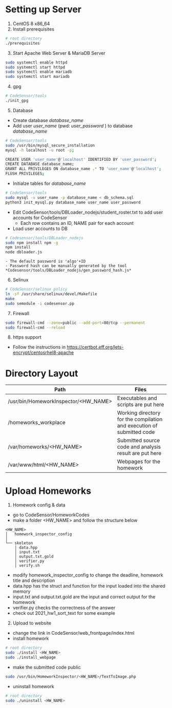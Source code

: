 
# Setting up Server
 1. CentOS 8 x86_64
 2. Install prerequisites

  ```sh
  # root directory
  ./prerequisites 
  ```
 3. Start Apache Web Server & MariaDB Server

  ```sh
  sudo systemctl enable httpd
  sudo systemctl start httpd
  sudo systemctl enable mariadb
  sudo systemctl start mariadb
  ``` 
 4. gpg

  ```sh
  # CodeSensor/tools
  ./init_gpg
  ```
 5. Database
 - Create database *database_name*
 - Add user *user_name* (pwd: *user_password* ) to database *database_name* 
  ```sh
  # CodeSensor/tools
  sudo /usr/bin/mysql_secure_installation
  mysql -h localhost -u root -p;
  
  CREATE USER 'user_name'@'localhost' IDENTIFIED BY 'user_password';
  CREATE DATABASE database_name;
  GRANT ALL PRIVILEGES ON database_name .* TO 'user_name'@'localhost';
  FLUSH PRIVILEGES;
  ```
  - Initialze tables for *database_name*
  ```sh
  # CodeSensor/tools
  sudo mysql -u user_name -p database_name < db_schema.sql
  python3 init_mysql.py database_name user_name user_password
  ```
  - Edit CodeSensor/tools/DBLoader_nodejs/student_roster.txt to add user accounts for CodeSensor
    - Each row contains an ID, NAME pair for each account
  - Load user accounts to DB
  ```sh
  # Codesensor/tools/DBLoader_nodejs
  sudo npm install npm -g
  npm install
  node dbloader.js
  ```
    - The default password is 'algo'+ID
    - Password hash can be manually generated by the tool 
    *Codesensor/tools/DBLoader_nodejs/gen_password_hash.js*
 6. Selinux

  ```sh
  # CodeSensor/selinux policy
  ln -sf /usr/share/selinux/devel/Makefile
  make
  sudo semodule -i codesensor.pp
  ```
 7. Firewall
  ```sh
  sudo firewall-cmd --zone=public --add-port=80/tcp --permanent
  sudo firewall-cmd --reload
  ```
 8. https support
 - Follow the instructions in https://certbot.eff.org/lets-encrypt/centosrhel8-apache

# Directory Layout
| Path  | Files |
| ------------- | ------------- |
| /usr/bin/HomeworkInspector/<HW_NAME>  | Executables and scripts are put here  |
| /homeworks_workplace  | Working directory for the compilation and execution of submitted code |
| /var/homeworks/<HW_NAME> | Submitted source code and analysis result are put here |
| /var/www/html/<HW_NAME> | Webpages for the homework |


# Upload Homeworks

1. Homework config & data
  - go to CodeSensor/HomeworkCodes
  - make a folder <HW_NAME> and follow the structure below
  ```
  <HW_NAME>
  │   homework_inspector_config
  │
  └── skeleton
      │ data.hpp
      │ input.txt
      │ output.txt.gold
      │ verifier.py
      │ verify.sh

  ```
 - modify homework_inspector_config to change the deadline, homework title and description
 - data.hpp has the struct and function for the input loaded into the shared memory
 - input.txt and output.txt.gold are the input and correct output for the homework
 - verifier.py checks the correctness of the answer
 - check out 2021_hw1_sort_text for some example
2. Upload to website
 - change the link in CodeSensor/web_frontpage/index.html
 - install homework
 ```sh
 # root directory
 sudo ./install <HW_NAME>
 sudo ./install_webpage
 ```
 - make the submitted code public
 ```sh
 sudo /usr/bin/HomeworkInspector/<HW_NAME>/TextToImage.php
 ```
 - uninstall homework
 ```sh
 # root directory
 sudo ./uninstall <HW_NAME>
 ```
